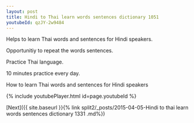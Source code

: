 ```yaml
---
layout: post
title: Hindi to Thai learn words sentences dictionary 1051 
youtubeId: qzJY-2w9484
---
```

 
 
Helps to learn Thai words and sentences for Hindi speakers.

Opportunitiy to repeat the words sentences. 

Practice Thai language. 
 
10 minutes practice every day. 
 
How to learn Thai words and sentences for Hindi speakers 
 
{% include youtubePlayer.html id=page.youtubeId %}
 
 
[Next]({{ site.baseurl }}{% link  split2/_posts/2015-04-05-Hindi to thai learn words sentences dictionary 1331 .md%})
 
